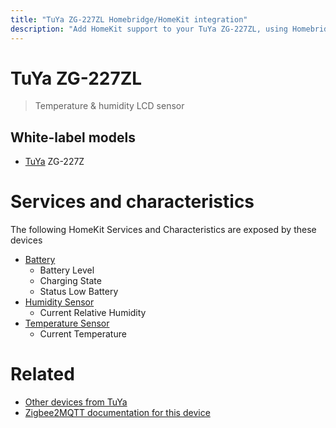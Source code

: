 ```yaml
---
title: "TuYa ZG-227ZL Homebridge/HomeKit integration"
description: "Add HomeKit support to your TuYa ZG-227ZL, using Homebridge, Zigbee2MQTT and homebridge-z2m."
---
```

<!---
This file has been GENERATED using src/docgen/docgen.ts
DO NOT EDIT THIS FILE MANUALLY!
-->
# TuYa ZG-227ZL
> Temperature & humidity LCD sensor


## White-label models
* [TuYa](../index.md#tuya) ZG-227Z

# Services and characteristics
The following HomeKit Services and Characteristics are exposed by
these devices

* [Battery](../../battery.md)
  * Battery Level
  * Charging State
  * Status Low Battery
* [Humidity Sensor](../../sensors.md)
  * Current Relative Humidity
* [Temperature Sensor](../../sensors.md)
  * Current Temperature


# Related
* [Other devices from TuYa](../index.md#tuya)
* [Zigbee2MQTT documentation for this device](https://www.zigbee2mqtt.io/devices/ZG-227ZL.html)